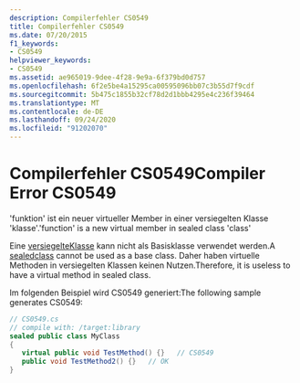 ```yaml
---
description: Compilerfehler CS0549
title: Compilerfehler CS0549
ms.date: 07/20/2015
f1_keywords:
- CS0549
helpviewer_keywords:
- CS0549
ms.assetid: ae965019-9dee-4f28-9e9a-6f379bd0d757
ms.openlocfilehash: 6f2e5be4a15295ca00595096bb07c3b55d7f9cdf
ms.sourcegitcommit: 5b475c1855b32cf78d2d1bbb4295e4c236f39464
ms.translationtype: MT
ms.contentlocale: de-DE
ms.lasthandoff: 09/24/2020
ms.locfileid: "91202070"
---
```

# <a name="compiler-error-cs0549"></a><span data-ttu-id="d1f87-103">Compilerfehler CS0549</span><span class="sxs-lookup"><span data-stu-id="d1f87-103">Compiler Error CS0549</span></span>

<span data-ttu-id="d1f87-104">'funktion' ist ein neuer virtueller Member in einer versiegelten Klasse 'klasse'.</span><span class="sxs-lookup"><span data-stu-id="d1f87-104">'function' is a new virtual member in sealed class 'class'</span></span>  
  
 <span data-ttu-id="d1f87-105">Eine [versiegelte](../language-reference/keywords/sealed.md)[Klasse](../language-reference/keywords/class.md) kann nicht als Basisklasse verwendet werden.</span><span class="sxs-lookup"><span data-stu-id="d1f87-105">A [sealed](../language-reference/keywords/sealed.md)[class](../language-reference/keywords/class.md) cannot be used as a base class.</span></span>  <span data-ttu-id="d1f87-106">Daher haben virtuelle Methoden in versiegelten Klassen keinen Nutzen.</span><span class="sxs-lookup"><span data-stu-id="d1f87-106">Therefore, it is useless to have a virtual method in sealed class.</span></span>  
  
 <span data-ttu-id="d1f87-107">Im folgenden Beispiel wird CS0549 generiert:</span><span class="sxs-lookup"><span data-stu-id="d1f87-107">The following sample generates CS0549:</span></span>  
  
```csharp  
// CS0549.cs  
// compile with: /target:library  
sealed public class MyClass  
{  
   virtual public void TestMethod() {}   // CS0549  
   public void TestMethod2() {}   // OK  
}  
```
